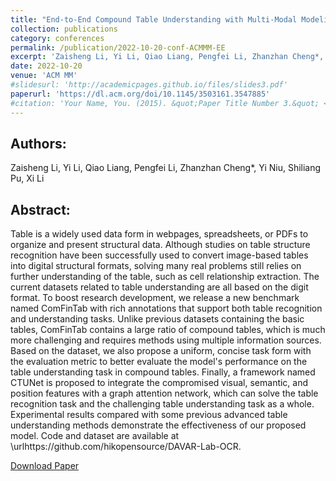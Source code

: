 ```yaml
---
title: "End-to-End Compound Table Understanding with Multi-Modal Modeling"
collection: publications
category: conferences
permalink: /publication/2022-10-20-conf-ACMMM-EE
excerpt: 'Zaisheng Li, Yi Li, Qiao Liang, Pengfei Li, Zhanzhan Cheng*, Yi Niu, Shiliang Pu, Xi Li'
date: 2022-10-20
venue: 'ACM MM'
#slidesurl: 'http://academicpages.github.io/files/slides3.pdf'
paperurl: 'https://dl.acm.org/doi/10.1145/3503161.3547885'
#citation: 'Your Name, You. (2015). &quot;Paper Title Number 3.&quot; <i>Journal 1</i>. 1(3).'
---
```


Authors:
------
Zaisheng Li, Yi Li, Qiao Liang, Pengfei Li, Zhanzhan Cheng*, Yi Niu, Shiliang Pu, Xi Li

Abstract:
------
Table is a widely used data form in webpages, spreadsheets, or PDFs to organize and present structural data. Although studies on table structure recognition have been successfully used to convert image-based tables into digital structural formats, solving many real problems still relies on further understanding of the table, such as cell relationship extraction. The current datasets related to table understanding are all based on the digit format. To boost research development, we release a new benchmark named ComFinTab with rich annotations that support both table recognition and understanding tasks. Unlike previous datasets containing the basic tables, ComFinTab contains a large ratio of compound tables, which is much more challenging and requires methods using multiple information sources. Based on the dataset, we also propose a uniform, concise task form with the evaluation metric to better evaluate the model's performance on the table understanding task in compound tables. Finally, a framework named CTUNet is proposed to integrate the compromised visual, semantic, and position features with a graph attention network, which can solve the table recognition task and the challenging table understanding task as a whole. Experimental results compared with some previous advanced table understanding methods demonstrate the effectiveness of our proposed model. Code and dataset are available at \urlhttps://github.com/hikopensource/DAVAR-Lab-OCR.

[Download Paper](https://dl.acm.org/doi/10.1145/3503161.3547885)